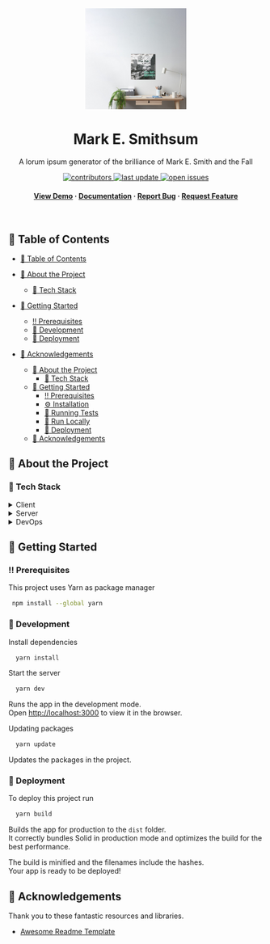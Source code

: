<div align="center">

  <img src="src/images/the-fall-background-photo.jpg" alt="logo" width="200" height="auto" />
  <h1>Mark E. Smithsum</h1>
  
  <p>
    A lorum ipsum generator of the brilliance of Mark E. Smith and the Fall
  </p>
  
  
<!-- Badges -->
<p>
  <a href="https://github.com/victor-foster/mark-e-smithsum/graphs/contributors">
    <img src="https://img.shields.io/github/contributors/victor-foster/mark-e-smithsum" alt="contributors" />
  </a>
  <a href="">
    <img src="https://img.shields.io/github/last-commit/victor-foster/mark-e-smithsum" alt="last update" />
  </a>
  <a href="https://github.com/Louis3797/awesome-readme-template/issues/">
    <img src="https://img.shields.io/github/issues/Louis3797/awesome-readme-template" alt="open issues" />
  </a>
</p>
   
<h4>
    <a href="mark-e-smithsum.netlify.app/">View Demo</a>
  <span> · </span>
    <a href="https://github.com/victor-foster/mark-e-smithsum/">Documentation</a>
  <span> · </span>
    <a href="https://github.com/victor-foster/mark-e-smithsum/issues/">Report Bug</a>
  <span> · </span>
    <a href="https://github.com/victor-foster/mark-e-smithsum/issues/">Request Feature</a>
  </h4>
</div>

<br />

<!-- Table of Contents -->

## :notebook_with_decorative_cover: Table of Contents

- [:notebook_with_decorative_cover: Table of Contents](#notebook_with_decorative_cover-table-of-contents)
- [:star2: About the Project](#star2-about-the-project)
  - [:space_invader: Tech Stack](#space_invader-tech-stack)
- [:toolbox: Getting Started](#toolbox-getting-started)
  - [:bangbang: Prerequisites](#bangbang-prerequisites)
  - [:running: Development](#running-development)
  - [:triangular_flag_on_post: Deployment](#triangular_flag_on_post-deployment)
- [:gem: Acknowledgements](#gem-acknowledgements)

  - [:star2: About the Project](#star2-about-the-project)
    - [:space_invader: Tech Stack](#space_invader-tech-stack)
  - [:toolbox: Getting Started](#toolbox-getting-started)
    - [:bangbang: Prerequisites](#bangbang-prerequisites)
    - [:gear: Installation](#gear-installation)
    - [:test_tube: Running Tests](#test_tube-running-tests)
    - [:running: Run Locally](#running-run-locally)
    - [:triangular_flag_on_post: Deployment](#triangular_flag_on_post-deployment)
  - [:gem: Acknowledgements](#gem-acknowledgements)

<!-- About the Project -->

## :star2: About the Project

<!-- TechStack -->

### :space_invader: Tech Stack

<details>
  <summary>Client</summary>
  <ul>
    <li><a href="https://www.typescriptlang.org/">Typescript</a></li>
    <li><a href="https://www.solidjs.com/">Solid.js</a></li>
    <li><a href="https://sass-lang.com//">Sass</a></li>
  </ul>
</details>

<details>
  <summary>Server</summary>
  <ul>
    <li><a href="https://www.typescriptlang.org/">Typescript</a></li>
  </ul>
</details>

<details>
  <summary>DevOps</summary>
  <ul>
    <li><a href="https://www.netlify.com/">Netlify</a></li>
  </ul>
</details>

<!-- Getting Started -->

## :toolbox: Getting Started

<!-- Prerequisites -->

### :bangbang: Prerequisites

This project uses Yarn as package manager

```bash
 npm install --global yarn
```

<!-- Running Tests

### :test_tube: Running Tests

To run tests, run the following command

```bash
  yarn test test
```
-->

<!-- Run Locally -->

### :running: Development

Install dependencies

```bash
  yarn install
```

Start the server

```bash
  yarn dev
```

Runs the app in the development mode.<br>
Open [http://localhost:3000](http://localhost:3000) to view it in the browser.

Updating packages

```bash
  yarn update
```

Updates the packages in the project.

<!-- Deployment -->

### :triangular_flag_on_post: Deployment

To deploy this project run

```bash
  yarn build
```

Builds the app for production to the `dist` folder.<br>
It correctly bundles Solid in production mode and optimizes the build for the best performance.

The build is minified and the filenames include the hashes.<br>
Your app is ready to be deployed!

<!-- License

## :warning: License

Distributed under the GNU GENERAL PUBLIC LICENSE. See LICENSE.txt for more information.

-->

<!-- Contact

## :handshake: Contact

Victor Foster - [@victor_foster](https://twitter.com/victor_foster)

Project Link: [https://github.com/victor-foster/mark-e-smithsum/](https://github.com/victor-foster/mark-e-smithsum/)
-->

<!-- Acknowledgments -->

## :gem: Acknowledgements

Thank you to these fantastic resources and libraries.

- [Awesome Readme Template](https://github.com/Louis3797/awesome-readme-template)
